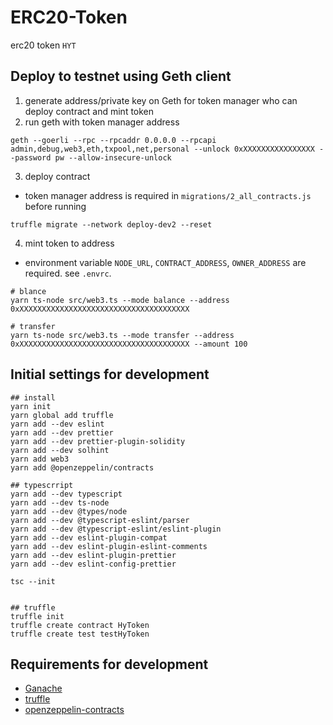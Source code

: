 # ERC20-Token

erc20 token `HYT`

## Deploy to testnet using Geth client

1. generate address/private key on Geth for token manager who can deploy contract and mint token
2. run geth with token manager address

```
geth --goerli --rpc --rpcaddr 0.0.0.0 --rpcapi admin,debug,web3,eth,txpool,net,personal --unlock 0xXXXXXXXXXXXXXXXX --password pw --allow-insecure-unlock
```

3. deploy contract

- token manager address is required in `migrations/2_all_contracts.js` before running

```
truffle migrate --network deploy-dev2 --reset
```

4. mint token to address

- environment variable `NODE_URL`, `CONTRACT_ADDRESS`, `OWNER_ADDRESS` are required. see `.envrc`.

```
# blance
yarn ts-node src/web3.ts --mode balance --address 0xXXXXXXXXXXXXXXXXXXXXXXXXXXXXXXXXXXXXXX

# transfer
yarn ts-node src/web3.ts --mode transfer --address 0xXXXXXXXXXXXXXXXXXXXXXXXXXXXXXXXXXXXXXX --amount 100
```

## Initial settings for development

```
## install
yarn init
yarn global add truffle
yarn add --dev eslint
yarn add --dev prettier
yarn add --dev prettier-plugin-solidity
yarn add --dev solhint
yarn add web3
yarn add @openzeppelin/contracts

## typescrript
yarn add --dev typescript
yarn add --dev ts-node
yarn add --dev @types/node
yarn add --dev @typescript-eslint/parser
yarn add --dev @typescript-eslint/eslint-plugin
yarn add --dev eslint-plugin-compat
yarn add --dev eslint-plugin-eslint-comments
yarn add --dev eslint-plugin-prettier
yarn add --dev eslint-config-prettier

tsc --init


## truffle
truffle init
truffle create contract HyToken
truffle create test testHyToken
```

## Requirements for development

- [Ganache](https://www.trufflesuite.com/ganache)
- [truffle](https://www.trufflesuite.com/docs/truffle/getting-started/installation)
- [openzeppelin-contracts](https://github.com/OpenZeppelin/openzeppelin-contracts)
